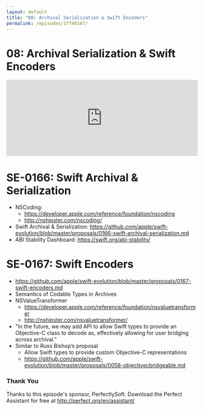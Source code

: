 ```yaml
---
layout: default
title: "08: Archival Serialization & Swift Encoders"
permalink: /episodes/1ff40107/
---
```


# 08: Archival Serialization & Swift Encoders

<iframe frameBorder="0" height="200px" scrolling="no" seamless src="https://player.simplecast.com/7abb2eb7-a74f-4eef-b2af-19b360ce9afe" width="100%"></iframe>

# SE-0166: Swift Archival & Serialization

- NSCoding:
    - https://developer.apple.com/reference/foundation/nscoding
    - http://nshipster.com/nscoding/
- Swift Archival & Serialization: https://github.com/apple/swift-evolution/blob/master/proposals/0166-swift-archival-serialization.md
- ABI Stability Dashboard: https://swift.org/abi-stability/

# SE-0167: Swift Encoders

- https://github.com/apple/swift-evolution/blob/master/proposals/0167-swift-encoders.md
- Semantics of Codable Types in Archives
- NSValueTransformer
    - https://developer.apple.com/reference/foundation/nsvaluetransformer
    - http://nshipster.com/nsvaluetransformer/
- "In the future, we may add API to allow Swift types to provide an Objective-C class to decode as, effectively allowing for user bridging across archival."
- Similar to Russ Bishop’s proposal
    - Allow Swift types to provide custom Objective-C representations
    - https://github.com/apple/swift-evolution/blob/master/proposals/0058-objectivecbridgeable.md

### Thank You 

Thanks to this episode's sponsor, PerfectlySoft. Download the Perfect Assistant for free at http://perfect.org/en/assistant/

